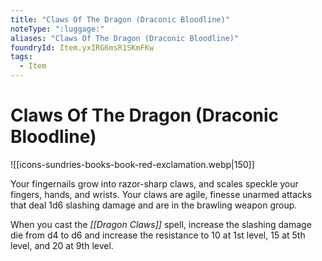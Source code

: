 ```yaml
---
title: "Claws Of The Dragon (Draconic Bloodline)"
noteType: ":luggage:"
aliases: "Claws Of The Dragon (Draconic Bloodline)"
foundryId: Item.yxIRG6msR1SKmFKw
tags:
  - Item
---
```


# Claws Of The Dragon (Draconic Bloodline)
![[icons-sundries-books-book-red-exclamation.webp|150]]

Your fingernails grow into razor-sharp claws, and scales speckle your fingers, hands, and wrists. Your claws are agile, finesse unarmed attacks that deal 1d6 slashing damage and are in the brawling weapon group.

When you cast the _[[Dragon Claws]]_ spell, increase the slashing damage die from d4 to d6 and increase the resistance to 10 at 1st level, 15 at 5th level, and 20 at 9th level.
